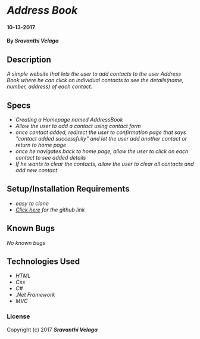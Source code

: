 # _Address Book_

#### 10-13-2017

#### By _**Sravanthi Velaga**_

## Description

_A simple website that lets the user to add contacts to the user Address Book where he can click on individual contacts to see the details(name, number, address) of each contact._

## Specs

* _Creating a Homepage named AddressBook_
* _Allow the user to add a contact using contact form_
* _once contact added, redirect the user to confirmation page that says "contact added successfully" and let the user add another contact or return to home page_
* _once he navigates back to home page, allow the user to click on each contact to see added details_
* _If he wants to clear the contacts, allow the user to clear all contacts and add new contact_

## Setup/Installation Requirements

* _easy to clone_
* _<a href="https://github.com/Sravyy/AddressBook-MVC.git" target="_blank">Click here</a> for the github link_

## Known Bugs

_No known bugs_

## Technologies Used

* _HTML_
* _Css_
* _C#_
* _.Net Framework_
* _MVC_

### License

Copyright (c) 2017 **_Sravanthi Velaga_**

